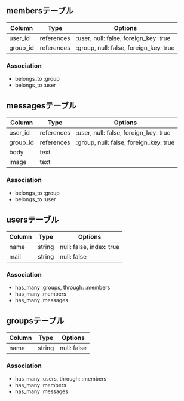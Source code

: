 ## membersテーブル

|Column|Type|Options|
|------|----|-------|
|user_id|references|:user, null: false, foreign_key: true|
|group_id|references|:group, null: false, foreign_key: true|

### Association
- belongs_to :group
- belongs_to :user


## messagesテーブル

|Column|Type|Options|
|------|----|-------|
|user_id|references|:user, null: false, foreign_key: true|
|group_id|references|:group, null: false, foreign_key: true|
|body|text||
|image|text||

### Association
- belongs_to :group
- belongs_to :user


## usersテーブル

|Column|Type|Options|
|------|----|-------|
|name|string|null: false, index: true|
|mail|string|null: false|

### Association
- has_many :groups, through: :members
- has_many :members
- has_many :messages


## groupsテーブル

|Column|Type|Options|
|------|----|-------|
|name|string|null: false|

### Association
- has_many :users, through: :members
- has_many :members
- has_many :messages

